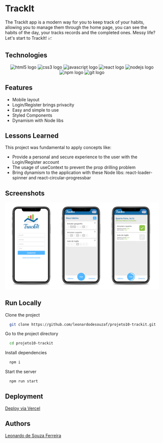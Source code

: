 
# TrackIt

The TrackIt app is a modern way for you to keep track of your habits, allowing you to manage them through the home page, you can see the habits of the day, your tracks records and the completed ones. Messy life? Let's start to TrackIt! 📈

## Technologies 

<div align="center">
  <img src="https://cdn.jsdelivr.net/gh/devicons/devicon/icons/html5/html5-plain-wordmark.svg" height="40" width="52" alt="html5 logo"  />
  <img src="https://cdn.jsdelivr.net/gh/devicons/devicon/icons/css3/css3-plain-wordmark.svg" height="40" width="52" alt="css3 logo"  />
  <img src="https://cdn.jsdelivr.net/gh/devicons/devicon/icons/javascript/javascript-original.svg" height="40" width="52" alt="javascript logo"  />
  <img src="https://cdn.jsdelivr.net/gh/devicons/devicon/icons/react/react-original-wordmark.svg" height="40" width="52" alt="react logo"  />
  <img src="https://cdn.jsdelivr.net/gh/devicons/devicon/icons/nodejs/nodejs-original.svg" height="40" width="52" alt="nodejs logo"  />
  <img src="https://cdn.jsdelivr.net/gh/devicons/devicon/icons/npm/npm-original-wordmark.svg" height="40" width="52" alt="npm logo"  />
  <img src="https://cdn.jsdelivr.net/gh/devicons/devicon/icons/git/git-plain-wordmark.svg" height="40" width="52" alt="git logo"  />
</div>

## Features

- Mobile layout 
- Login/Register brings privacity
- Easy and simple to use
- Styled Components 
- Dynamism with Node libs


## Lessons Learned

This project was fundamental to apply concepts like:

- Provide a personal and secure experience to the user with the Login/Register account
- The usage of useContext to prevent the prop drilling problem
- Bring dynamism to the application with these Node libs: react-loader-spinner and react-circular-progressbar

## Screenshots

![App Screenshot](https://github.com/leonardodesouzaf/projeto10-trackit/blob/main/readme-img.png?raw=true)


## Run Locally

Clone the project

```bash
  git clone https://github.com/leonardodesouzaf/projeto10-trackit.git
```

Go to the project directory

```bash
  cd projeto10-trackit
```

Install dependencies

```bash
  npm i
```

Start the server

```bash
  npm run start
```



## Deployment

<a href="https://projeto10-trackit-ten-virid.vercel.app">Deploy via Vercel</a>

## Authors

[Leonardo de Souza Ferreira](https://www.github.com/leonardodesouzaf)

